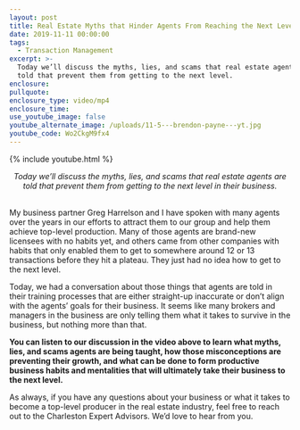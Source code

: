 ```yaml
---
layout: post
title: Real Estate Myths that Hinder Agents From Reaching the Next Level
date: 2019-11-11 00:00:00
tags:
  - Transaction Management
excerpt: >-
  Today we’ll discuss the myths, lies, and scams that real estate agents are
  told that prevent them from getting to the next level.
enclosure:
pullquote:
enclosure_type: video/mp4
enclosure_time:
use_youtube_image: false
youtube_alternate_image: /uploads/11-5---brendon-payne---yt.jpg
youtube_code: Wo2CkgM9fx4
---
```


{% include youtube.html %}

<center><em>Today we&rsquo;ll discuss the myths, lies, and scams that real estate agents are told that prevent them from getting to the next level in their business.</em></center>

<br>My business partner Greg Harrelson and I have spoken with many agents over the years in our efforts to attract them to our group and help them achieve top-level production. Many of those agents are brand-new licensees with no habits yet, and others came from other companies with habits that only enabled them to get to somewhere around 12 or 13 transactions before they hit a plateau. They just had no idea how to get to the next level.

Today, we had a conversation about those things that agents are told in their training processes that are either straight-up inaccurate or don’t align with the agents’ goals for their business. It seems like many brokers and managers in the business are only telling them what it takes to survive in the business, but nothing more than that.

**You can listen to our discussion in the video above to learn what myths, lies, and scams agents are being taught, how those misconceptions are preventing their growth, and what can be done to form productive business habits and mentalities that will ultimately take their business to the next level.**

As always, if you have any questions about your business or what it takes to become a top-level producer in the real estate industry, feel free to reach out to the Charleston Expert Advisors. We’d love to hear from you.